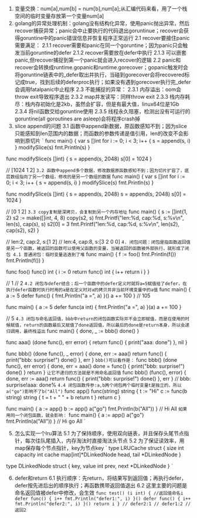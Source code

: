1. 变量交换：num[a],num[b] = num[b],num[a];从汇编代码来看，用了一个栈空间的临时变量存放第一个变量num[a]
2. golang的异常处理机制：golang没有结构化异常，使用panic抛出异常，然后recover捕获异常；panic会中止要执行的代码退出goruntinue；recover会获得goruntine中的panic错误信息并恢复程序正常运行
2.1 recover要接住panic需要满足：
2.1.1 recover需要和panic在同一个goruntine；因为panic只会触发当前goruntine的defer
2.1.2 recover需要放在defer中执行
2.1.3 可以嵌套panic,但recover捕捉到第一个panic就会进入recover的逻辑
2.2 panic和recover会转换成runtime.gopanic和runtime.gorecover；gopanic触发时会将goruntine链表中的_defer取出并执行，当碰到gorecover会将recovered标记成true，找到后续的deferproc执行；如果没有遇到gorecover执行完_defer会调用fatalpanic中止程序
2.3 不能捕捉的异常：
2.3.1 内存溢出：oom会throw exit导致程序退出
2.3.2 map并发读写：同样throw exit
2.3.3 栈内存耗尽：栈内存初始化是2kb，虽然会扩容，但是有最大值，linux64位是1Gb
2.3.4 将nil函数交给goruntine使用
2.3.5 线程永久阻塞，检测出没有可运行的goruntine(all goroutines are asleep)会将程序crash掉
3. slice append的问题
3.1 函数中append新数据，原函数感知不到；因为slice只能感知到len范围内的数据；而函数的参数传递是值引用，len的改变不会影响到原切片
`
func main() {
	var s []int
	for i := 0; i < 3; i++ {
		s = append(s, i)
	}
	modifySlice(s)
	fmt.Println(s)
}

func modifySlice(s []int) {
	s = append(s, 2048)
	s[0] = 1024
}

// [1024 1 2]
`
3.2 函数中append多个数据，修改数据原函数感知不到；因为切片扩容了，底层数组指向了另一个数组，修改的是另一个数组的数据
`
func main() {
	var s []int
	for i := 0; i < 3; i++ {
		s = append(s, i)
	}
	modifySlice(s)
	fmt.Println(s)
}

func modifySlice(s []int) {
	s = append(s, 2048)
	s = append(s, 2048)
	s[0] = 1024
}

// [0 1 2]
`
3.3 copy复制是深拷贝，会复制到另一个内存地址
`
func main() {
	s := []int{1, 2}
	s2 := make([]int, 4, 8)
	copy(s2, s)
	fmt.Printf("len:%d, cap:%d, s:%v\n", len(s), cap(s), s)
	s2[0] = 3
	fmt.Printf("len:%d, cap:%d, s:%v\n", len(s2), cap(s2), s2)
}

// len:2, cap:2, s:[1 2]
// len:4, cap:8, s:[3 2 0 0]
`
4. 闭包问题：闭包是指函数返回值是另一个函数，被返回的函数可以使用父函数的变量，当被返回的函数被外部执行，就形成了闭包
4.1 普通闭包：临时变量逃逸到了堆
`
func main() {
	f := foo()
	fmt.Println(f())
	fmt.Println(f())
}

func foo() func() int {
	i := 0
	return func() int {
		i++
		return i
	}
}

// 1
// 2
`
4.2 闭包与defer结合；后一个函数中的defer定义时就将a=5赋值给了defer，在执行defer函数时执行时用的a是在定义时对a的拷贝并非当前环境变量中的a值
`
func main() {
	a := 5
	defer func() {
		fmt.Println("a =", a)
	}()
	a += 100
}
// 105

func main() {
	a := 5
	defer func(a int) {
		fmt.Println("a =", a)
	}(a)
	a += 100
}

// 5
`
4.3 闭包与命名返回值，bbb中return的闭包函数实际并不会立即赋值，而是在使用的时候赋值，return的函数最后又赋值了done返回值，所以最后的done是return本身，所以会递归调用，最终栈溢出
`
func main() {
	done, _ := bbb()
	done()
}

func aaa() (done func(), err error) {
	return func() {
		print("aaa: done")
	}, nil
}

func bbb() (done func(), _ error) {
	done, err := aaa()
	return func() {
		print("bbb: surprise!")
		done()
	}, err
}
`
bbb()可以看作是：
`
func bbb() (done func(), err error) {
	done, err = aaa()
	done = func() {
		print("bbb: surprise!")
		done()
	}
	return
}
`
让它不递归的方法就是不用命名返回值
`
func bbb() (func(), error) {
	done, err := aaa()
	return func() {
		print("bbb: surprise!")
		done()
	}, err
}
// bbb: surprise!aaa: done% 
`
4.4 闭包函数传参:a,b两个闭包两个临时变量t是独立的，所以a("go")影响不了b("All")
`
func app() func(string) string {
	t := "Hi"
	c := func(b string) string {
		t = t + " " + b
		return t
	}
	return c
}

func main() {
	a := app()
	b := app()
	a("go")
	fmt.Println(b("All"))
}
// Hi All
`
如果用同一个闭包函数，就会影响：
`
func main() {
	a := app()
	a("go")
	fmt.Println(a("All"))
}
// Hi go All
`

5. 怎么实现一个lru算法
5.1 为了保持顺序，使用双向链表，并且保存头尾节点指针，每次往队尾插入，内存淘汰时直接淘汰头节点
5.2 为了保证读效率，用map保存每个节点指针，key为节点key
`
type LRUCache struct {
	size       int
	capacity   int
	cache      map[int]*DLinkedNode
	head, tail *DLinkedNode
}

type DLinkedNode struct {
	key, value int
	prev, next *DLinkedNode
}
`

6. defer和return
6.1 执行顺序：先return，将结果写到返回值；再执行defer，defer按先进后出的顺序执行；再函数携带返回值退出
6.2 这里主要的问题是命名返回值被defer中修改，会生效
`
func test() (i int) { //返回值命名i
    defer func() {
        i++
        fmt.Println("defer1:", i)
    }()
    defer func() {
        i++
        fmt.Println("defer2:", i)
    }()
    return i
}
// defer2:1
// defer1:2
// 返回2
`